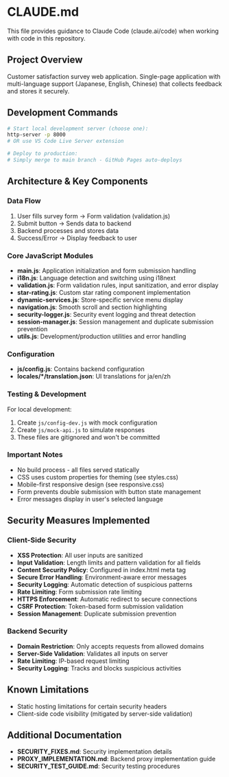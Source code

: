 # CLAUDE.md

This file provides guidance to Claude Code (claude.ai/code) when working with code in this repository.

## Project Overview
Customer satisfaction survey web application. Single-page application with multi-language support (Japanese, English, Chinese) that collects feedback and stores it securely.

## Development Commands
```bash
# Start local development server (choose one):
http-server -p 8000
# OR use VS Code Live Server extension

# Deploy to production:
# Simply merge to main branch - GitHub Pages auto-deploys
```

## Architecture & Key Components

### Data Flow
1. User fills survey form → Form validation (validation.js)
2. Submit button → Sends data to backend
3. Backend processes and stores data
4. Success/Error → Display feedback to user

### Core JavaScript Modules
- **main.js**: Application initialization and form submission handling
- **i18n.js**: Language detection and switching using i18next
- **validation.js**: Form validation rules, input sanitization, and error display
- **star-rating.js**: Custom star rating component implementation
- **dynamic-services.js**: Store-specific service menu display
- **navigation.js**: Smooth scroll and section highlighting
- **security-logger.js**: Security event logging and threat detection
- **session-manager.js**: Session management and duplicate submission prevention
- **utils.js**: Development/production utilities and error handling

### Configuration
- **js/config.js**: Contains backend configuration
- **locales/*/translation.json**: UI translations for ja/en/zh

### Testing & Development
For local development:
1. Create `js/config-dev.js` with mock configuration
2. Create `js/mock-api.js` to simulate responses
3. These files are gitignored and won't be committed

### Important Notes
- No build process - all files served statically
- CSS uses custom properties for theming (see styles.css)
- Mobile-first responsive design (see responsive.css)
- Form prevents double submission with button state management
- Error messages display in user's selected language

## Security Measures Implemented

### Client-Side Security
- **XSS Protection**: All user inputs are sanitized
- **Input Validation**: Length limits and pattern validation for all fields
- **Content Security Policy**: Configured in index.html meta tag
- **Secure Error Handling**: Environment-aware error messages
- **Security Logging**: Automatic detection of suspicious patterns
- **Rate Limiting**: Form submission rate limiting
- **HTTPS Enforcement**: Automatic redirect to secure connections
- **CSRF Protection**: Token-based form submission validation
- **Session Management**: Duplicate submission prevention

### Backend Security
- **Domain Restriction**: Only accepts requests from allowed domains
- **Server-Side Validation**: Validates all inputs on server
- **Rate Limiting**: IP-based request limiting
- **Security Logging**: Tracks and blocks suspicious activities

## Known Limitations
- Static hosting limitations for certain security headers
- Client-side code visibility (mitigated by server-side validation)

## Additional Documentation
- **SECURITY_FIXES.md**: Security implementation details
- **PROXY_IMPLEMENTATION.md**: Backend proxy implementation guide
- **SECURITY_TEST_GUIDE.md**: Security testing procedures